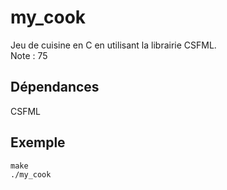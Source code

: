 # my_cook
Jeu de cuisine en C en utilisant la librairie CSFML. <br/>
Note : 75

## Dépendances

CSFML

## Exemple

```
make
./my_cook
```
